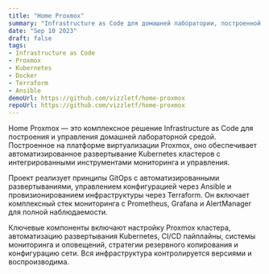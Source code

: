 ```yaml
---
title: "Home Proxmox"
summary: "Infrastructure as Code для домашней лаборатории, построенной на Proxmox с Kubernetes кластером, автоматизированными развертываниями и комплексным мониторингом."
date: "Sep 10 2023"
draft: false
tags:
- Infrastructure as Code
- Proxmox
- Kubernetes
- Docker
- Terraform
- Ansible
demoUrl: https://github.com/vizzletf/home-proxmox
repoUrl: https://github.com/vizzletf/home-proxmox
---
```


Home Proxmox — это комплексное решение Infrastructure as Code для построения и управления домашней лабораторной средой. Построенное на платформе виртуализации Proxmox, оно обеспечивает автоматизированное развертывание Kubernetes кластеров с интегрированными инструментами мониторинга и управления.

Проект реализует принципы GitOps с автоматизированными развертываниями, управлением конфигурацией через Ansible и провизионированием инфраструктуры через Terraform. Он включает комплексный стек мониторинга с Prometheus, Grafana и AlertManager для полной наблюдаемости.

Ключевые компоненты включают настройку Proxmox кластера, автоматизацию развертывания Kubernetes, CI/CD пайплайны, системы мониторинга и оповещений, стратегии резервного копирования и конфигурацию сети. Вся инфраструктура контролируется версиями и воспроизводима.